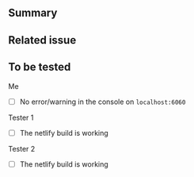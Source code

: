 <!-- 
  ❗️IMPORTANT ❗️
  Please prefix the title of this PR with _one_ of the following.

  **Breaking:**
    For when we break a public API.

  **Feature:** 
    For when we add something NEW that doesn't
    break the public API.
      
  **Fix:**
    For when we fix something that previously
    did not look or work correctly.
-->
## Summary

<!-- Some context about this PR: screenshots and links to the docs are appreciate -->

## Related issue

<!-- Paste the github issue here -->

## To be tested

Me
- [ ] No error/warning in the console on `localhost:6060`

Tester 1

- [ ] The netlify build is working
  <!-- Put here everything that the reviewer 1 should test to be sure that everything is working properly -->

Tester 2

- [ ] The netlify build is working
  <!-- Put here everything that the reviewer 2 should test to be sure that everything is working properly -->
